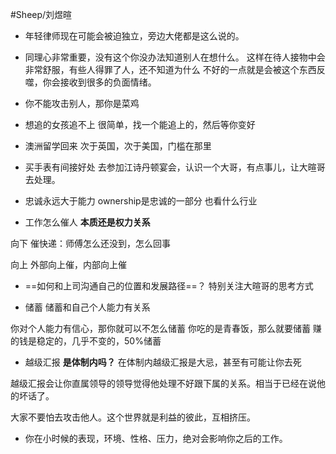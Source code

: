 #Sheep/刘煜暄 

- 年轻律师现在可能会被迫独立，旁边大佬都是这么说的。

- 同理心非常重要，没有这个你没办法知道别人在想什么。
这样在待人接物中会非常舒服，有些人得罪了人，还不知道为什么
不好的一点就是会被这个东西反噬，你会接收到很多的负面情绪。

- 你不能攻击别人，那你是菜鸡

- 想追的女孩追不上
很简单，找一个能追上的，然后等你变好

- 澳洲留学回来
次于英国，次于美国，门槛在那里

- 买手表有间接好处
去参加江诗丹顿宴会，认识一个大哥，有点事儿，让大暄哥去处理。

- 忠诚永远大于能力
ownership是忠诚的一部分
也看什么行业

- 工作怎么催人
**本质还是权力关系**

向下
催快递：师傅怎么还没到，怎么回事

向上
外部向上催，内部向上催


- ==如何和上司沟通自己的位置和发展路径==？
特别关注大暄哥的思考方式

- 储蓄
储蓄和自己个人能力有关系

你对个人能力有信心，那你就可以不怎么储蓄
你吃的是青春饭，那么就要储蓄
赚的钱是稳定的，几乎不变的，50%储蓄

- 越级汇报
**是体制内吗？**
在体制内越级汇报是大忌，甚至有可能让你去死

 越级汇报会让你直属领导的领导觉得他处理不好跟下属的关系。相当于已经在说他的坏话了。

大家不要怕去攻击他人。这个世界就是利益的彼此，互相挤压。


- 你在小时候的表现，环境、性格、压力，绝对会影响你之后的工作。


